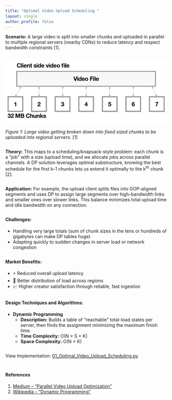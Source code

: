 ```yaml
---
title: "Optimal Video Upload Scheduling "
layout: single
author_profile: false
---
```


<div class="justified" style="margin-bottom: 2em;">
  <strong>Scenario:</strong> A large video is split into smaller chunks and uploaded in parallel to multiple regional servers (nearby CDNs) to reduce latency and respect bandwidth constraints [1].
</div>

![Large video broken into chumks](/assets/images/01.png)

<div class="justified" style="margin-bottom: 2em;">
  <em>Figure 1: Large video getting broken down into fixed sized chunks to be uploaded into regional servers.</em> [1]
</div>

<div class="justified" style="margin-bottom: 2em;">
  <strong>Theory:</strong> This maps to a scheduling/knapsack-style problem: each chunk is a “job” with a size (upload time), and we allocate jobs across parallel channels. A DP solution leverages optimal substructure, knowing the best schedule for the first k–1 chunks lets us extend it optimally to the k<sup>th</sup> chunk [2].
</div>

<div class="justified" style="margin-bottom: 2em;">
  <strong>Application:</strong> For example, the upload client splits files into GOP-aligned segments and uses DP to assign large segments over high-bandwidth links and smaller ones over slower links. This balance minimizes total upload time and idle bandwidth on any connection.
</div>

<h4 style="margin-top: 2em;">Challenges:</h4>
<ul style="margin-bottom: 2em;">
  <li>Handling very large totals (sum of chunk sizes in the tens or hundreds of gigabytes can make DP tables huge)</li>
  <li>Adapting quickly to sudden changes in server load or network congestion</li>
</ul>

<h4 style="margin-top: 2em;">Market Benefits:</h4>
<ul style="margin-bottom: 2em;">
  <li>⚡ Reduced overall upload latency</li>
  <li>🤝 Better distribution of load across regions</li>
  <li>📈 Higher creator satisfaction through reliable, fast ingestion</li>
</ul>

<h4 style="margin-top: 2em;">Design Techniques and Algorithms:</h4>
<ul style="margin-bottom: 2em;">
  <li><strong>Dynamic Programming</strong>
    <ul>
      <li><strong>Description:</strong> Builds a table of “reachable” total-load states per server, then finds the assignment minimizing the maximum finish time.</li>
      <li><strong>Time Complexity:</strong> O(N × S × K)</li>
      <li><strong>Space Complexity:</strong> O(N × K)</li>
    </ul>
  </li>
</ul>

<p style="margin-top: 2em;">View Implementation: <a href="https://github.com/AdityaKhatawkar/aditya_aps_portfolio.github.io/blob/main/codes/01_Optimal_Video_Upload_Scheduling.py" target="_blank">01_Optimal_Video_Upload_Scheduling.py</a></p>

<h4 style="margin-top: 3em;">References</h4>
<ol style="margin-bottom: 3em;">
  <li>
    <a href="https://medium.com/code-huddle/from-upload-to-playback-youtubes-system-architecture-5cb4bac17286" target="_blank">
      Medium – “Parallel Video Upload Optimization”
    </a>
  </li>
  <li>
    <a href="https://en.wikipedia.org/wiki/Dynamic_programming#:~:text=In%20both%20contexts%20it%20refers,said%20to%20have%20%20102" target="_blank">
      Wikipedia – “Dynamic Programming”
    </a>
  </li>
</ol>

